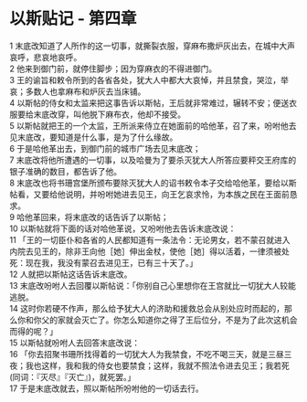 # 以斯贴记 - 第四章
  
 1 末底改知道了人所作的这一切事，就撕裂衣服，穿麻布撒炉灰出去，在城中大声哀呼，悲哀地哀呼。  
 2 他来到御门前，就停住脚步；因为穿麻衣的不得进御门。  
 3 王的谕旨和敕令所到的各省各处，犹大人中都大大哀悼，并且禁食，哭泣，举哀；多数人也拿麻布和炉灰去当床铺。  
 4 以斯帖的侍女和太监来把这事告诉以斯帖，王后就非常难过，辗转不安；便送衣服要给末底改穿，叫他脱下麻布衣，他却不接受。  
 5 以斯帖就把王的一个太监，王所派来侍立在她面前的哈他革，召了来，吩咐他去见末底改，要知道是什么事，是为了什么缘故。  
 6 于是哈他革出去，到御门前的城市广场去见末底改；  
 7 末底改将他所遭遇的一切事，以及哈曼为了要杀灭犹大人所答应要秤交王府库的银子准确的数目，都告诉了他。  
 8 末底改也将书珊宫堡所颁布要除灭犹大人的诏书敕令本子交给哈他革，要给以斯帖看，又要给他说明，并吩咐她进去见王，向王乞哀求怜，为本族之民在王面前恳求。  
 9 哈他革回来，将末底改的话告诉了以斯帖；  
 10 以斯帖就将下面的话对哈他革说，又吩咐他去告诉末底改说：  
 11 「王的一切臣仆和各省的人民都知道有一条法令：无论男女，若不蒙召就进入内院去见王的，除非王向他［她］伸出金杖，使他［她］得以活着，一律须被处死：现在我，我没有蒙召去进见王，已有三十天了。」  
 12 人就把以斯帖这话告诉末底改。  
 13 末底改吩咐人去回覆以斯帖说：「你别自己心里想你在王宫就比一切犹大人较能逃脱。  
 14 这时你若硬不作声，那么给予犹大人的济助和援救总会从别处应时而起的，那么你和你父的家就会灭亡了。你怎么知道你之得了王后位分，不是为了此次这机会而得的呢？」  
 15 以斯帖就吩咐人去回答末底改说：  
 16 「你去招聚书珊所找得着的一切犹大人为我禁食，不吃不喝三天，就是三昼三夜；我也这样，我和我的侍女也要禁食；这样，我就不照法令进去见王；我若死(同词：『灭尽』『灭亡』)，就死罢。」  
 17 于是末底改就去，照以斯帖所吩咐他的一切话去行。